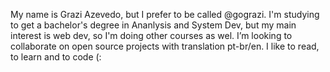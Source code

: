 My name is Grazi Azevedo, but I prefer to be called @gograzi. I'm studying to get a bachelor's degree in Ananlysis and System Dev, but my main interest is web dev, so I'm doing other courses as wel. I’m looking to collaborate on open source projects with translation pt-br/en.
I like to read, to learn and to code (:

<!---
gograzi/gograzi is a ✨ special ✨ repository because its `README.md` (this file) appears on your GitHub profile.
You can click the Preview link to take a look at your changes.
--->
